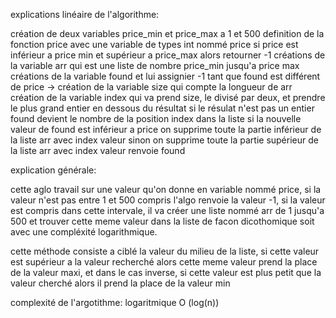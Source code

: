 
explications linéaire de l'algorithme:

création de deux variables price_min et price_max a 1 et 500
definition de la fonction price avec une variable de types int nommé price 
si price est inférieur a price min et supérieur a price_max 
alors retourner -1
créations de la variable arr qui est une liste de nombre price_min jusqu'a price max 
créations de la variable found et lui assignier -1
tant que found est différent de price ->
création de la variable size qui compte la longueur de arr 
création de la variable index qui va prend size, le divisé par deux, et prendre le plus grand entier en dessous du résultat si le résulat n'est pas un entier 
found devient le nombre de la position index dans la liste 
si la nouvelle valeur de found est inférieur a price 
on supprime toute la partie inférieur de la liste arr avec index valeur 
sinon
on supprime toute la partie supérieur de la liste arr avec index valeur 
renvoie found 



explication générale: 

cette aglo travail sur une valeur qu'on donne en variable nommé price, si la valeur n'est pas entre 1 et 500 compris 
l'algo renvoie la valeur -1, si la valeur est compris dans cette intervale, il va créer une liste nommé arr de 1 jusqu'a 500 et
trouver cette meme valeur dans la liste de facon dicothomique soit avec une compléxité logarithmique.

cette méthode consiste a ciblé la valeur du milieu de la liste, si cette valeur est supérieur a la valeur recherché
alors cette meme valeur prend la place de la valeur maxi, et dans le cas inverse, si cette valeur est plus petit 
que la valeur cherché alors il prend la place de la valeur min

complexité de l'argotithme:
logaritmique O (log(n))